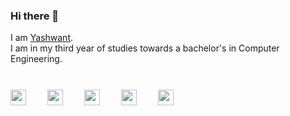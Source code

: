 ### Hi there 👋
I am [Yashwant](https://meyash.xyz/).<br />
I am in my third year of studies towards a bachelor's in Computer Engineering. <br />
<!-- #### Technologies I've used -->
<!-- <p style="margin-right:10px;width:70%">
  <img alt="C++" src="https://img.shields.io/badge/-C++-F05032?logo=cpp&logoColor=white" />
  <img alt="JavaScript" src="https://img.shields.io/badge/-JavaScript-46a2f1?logo=javascript&logoColor=white" />
  <img alt="html5" src="https://img.shields.io/badge/-HTML5-E34F26?logo=html5&logoColor=white" />
  <img alt="Nodejs" src="https://img.shields.io/badge/-Node.js-43853d?logo=Node.js&logoColor=white" />
  <img alt="MongoDB" src="https://img.shields.io/badge/-MongoDB-13aa52?logo=mongodb&logoColor=white" />
  <img alt="express" src="https://img.shields.io/badge/-ReactJS-46a2f1?logo=React&logoColor=white" />
  <img alt="flask" src="https://img.shields.io/badge/-Flask-092e20?logo=flask&logoColor=white" />
  <img alt="Docker" src="https://img.shields.io/badge/-Docker-46a2f1?logo=docker&logoColor=white" />
  <img alt="Python" src="https://img.shields.io/badge/-python-306998?logo=python&logoColor=white" />
  <img alt="git" src="https://img.shields.io/badge/-Git-F05032?logo=git&logoColor=white" />
  <img alt="Django" src="https://img.shields.io/badge/-Django-092e20?logo=django&logoColor=white" />
</p> -->
<!-- <div style="margin:bottom:20px;">
🔭 I’m currently working on a Transcription Portal. <br />
🌱 I’m currently learning Django and React/Redux. <br />
👯 I’m looking to collaborate on some React/Flutter project. <br />
💬 Ask me about Web/Mobile related technologies. <br />
📫 How to reach me: <a href="mailto:yashsn2127@gmail.com">yashsn2127@gmail.com</a> <br />
😄 Pronouns: he/him. <br />
⚡ Fun fact: Space smells like seared steak. <br />
</div> -->
<br/>
<div style="margin-bottom:10px;"></div>
<a href="https://meyash.xyz/" style="margin-right:30px;"><img src="https://meyash.xyz/assets/icons/siteicon.png" width="25"></a>
<a href="https://meyash.xyz/resume.pdf" style="margin-right:30px;"><img src="https://cdn.jsdelivr.net/npm/simple-icons@v3/icons/libreoffice.svg" width="25"></a> 
<a href="https://www.linkedin.com/in/meyash21/" style="margin-right:30px;"><img src="https://cdn.jsdelivr.net/npm/simple-icons@v3/icons/linkedin.svg" width="25"></a>
<a href="https://twitter.com/meyash21" style="margin-right:30px;"><img src="https://cdn.jsdelivr.net/npm/simple-icons@v3/icons/twitter.svg" width="25"></a>
<a href="https://www.codechef.com/users/meyash21" style="margin-right:30px;"><img src="https://cdn.jsdelivr.net/npm/simple-icons@v3/icons/codechef.svg" width="25"></a>  
